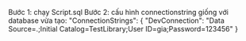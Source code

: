 Bước 1: chạy Script.sql
Bước 2: cấu hình connectionstring giống với database vừa tạo:
"ConnectionStrings": {
    "DevConnection": "Data Source=.;Initial Catalog=TestLibrary;User ID=gia;Password=123456"
  }